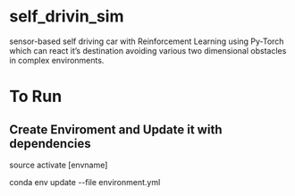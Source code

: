 # self_drivin_sim
sensor-based self driving car with Reinforcement Learning using Py-Torch which can react it’s destination avoiding various two dimensional obstacles in complex environments.

# To Run
## Create Enviroment and Update it with dependencies

source activate [envname]


conda env update --file environment.yml
